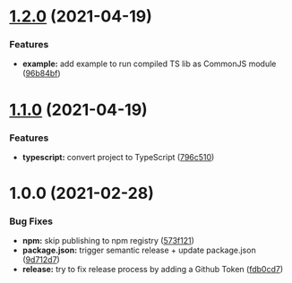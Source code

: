 # [1.2.0](https://github.com/elfrank/sample-nodejs-project/compare/v1.1.0...v1.2.0) (2021-04-19)


### Features

* **example:** add example to run compiled TS lib as CommonJS module ([96b84bf](https://github.com/elfrank/sample-nodejs-project/commit/96b84bfd938294cbf6fd19e3910f1975e62adc1c))

# [1.1.0](https://github.com/elfrank/sample-nodejs-project/compare/v1.0.0...v1.1.0) (2021-04-19)


### Features

* **typescript:** convert project to TypeScript ([796c510](https://github.com/elfrank/sample-nodejs-project/commit/796c510a383e4b4ab140b481ec925cf3425298f1))

# 1.0.0 (2021-02-28)


### Bug Fixes

* **npm:** skip publishing to npm registry ([573f121](https://github.com/elfrank/simple-nodejs-app/commit/573f12183e1721355eacab7d9c63789f83d574ed))
* **package.json:** trigger semantic release + update package.json ([9d712d7](https://github.com/elfrank/simple-nodejs-app/commit/9d712d7dfac81aa8de4516f130154e800df949ab))
* **release:** try to fix release process by adding a Github Token ([fdb0cd7](https://github.com/elfrank/simple-nodejs-app/commit/fdb0cd7ec1bf52b476b04d1afbafdf5c27960a3b))
